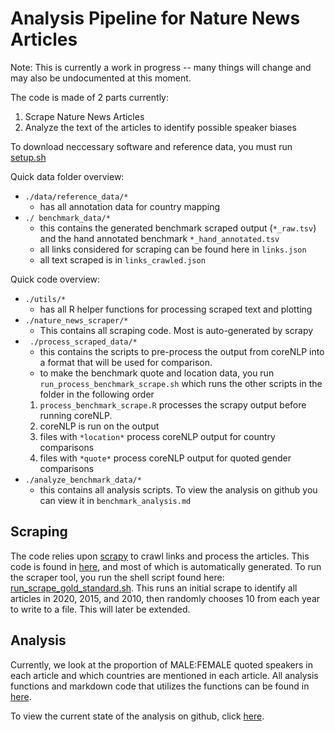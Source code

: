# Analysis Pipeline for Nature News Articles

Note: This is currently a work in progress -- many things will change and may also be undocumented at this moment.

The code is made of 2 parts currently: 
1. Scrape Nature News Articles
2. Analyze the text of the articles to identify possible speaker biases

To download neccessary software and reference data, you must run [setup.sh](https://github.com/nrosed/nature_news_disparities/blob/main/nature_news_scraper/setup.sh)

Quick data folder overview:
-  `./data/reference_data/*`
     - has all annotation data for country mapping
- `./ benchmark_data/*`
     - this contains the generated benchmark scraped output (`*_raw.tsv`) and the hand annotated benchmark `*_hand_annotated.tsv`
     - all links considered for scraping can be found here in `links.json`
     - all text scraped is in `links_crawled.json`

Quick code overview:
- `./utils/*` 
     - has all R helper functions for processing scraped text and plotting
- `./nature_news_scraper/*`
     - This contains all scraping code. Most is auto-generated by scrapy
- ` ./process_scraped_data/*`
     - this contains the scripts to pre-process the output from coreNLP into a format that will be used for comparison. 
     - to make the benchmark quote and location data, you run `run_process_benchmark_scrape.sh` which runs the other scripts in the folder in the following order
     1. `process_benchmark_scrape.R` processes the scrapy output before running coreNLP.
     2. coreNLP is run on the output
     3. files with `*location*` process coreNLP output for country comparisons
     4. files with `*quote*` process coreNLP output for quoted gender comparisons
- `./analyze_benchmark_data/*`
     - this contains all analysis scripts. To view the analysis on github you can view it in `benchmark_analysis.md`



## Scraping
  
The code relies upon [scrapy](https://docs.scrapy.org/en/latest/index.html) to crawl links and process the articles.
This code is found in [here](https://github.com/nrosed/nature_news_disparities/tree/main/nature_news_scraper), and most of which is automatically generated.
To run the scraper tool, you run the shell script found here: [run_scrape_gold_standard.sh](https://github.com/nrosed/nature_news_disparities/blob/main/nature_news_scraper/run_scrape_gold_standard.sh).
This runs an initial scrape to identify all articles in 2020, 2015, and 2010, then randomly chooses 10 from each year to write to a file. 
This will later be extended.
  
## Analysis
  
Currently, we look at the proportion of MALE:FEMALE quoted speakers in each article and which countries are mentioned in each article.
All analysis functions and markdown code that utilizes the functions can be found in [here](https://github.com/nrosed/nature_news_disparities/tree/main/analyze_benchmark_data/).

To view the current state of the analysis on github, click [here](https://github.com/nrosed/nature_news_disparities/tree/main/analyze_benchmark_data/benchmark_analysis.md).

